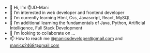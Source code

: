 - 👋 Hi, I’m @JD-Mani
- 👀 I’m interested in web developer and frontend developer
- 🌱 I’m currently learning Html, Css, Javascript, React, MySQL
- 💞️ I’m additional learning the fundamentals of  Java, Python, Artificial Intelligence, Full Stack Development 
- 👀 I’m looking to collaborate on ...
- 📫 How to reach me @manicsdeveloper@gmail.com and manics2468@gmail.com

<!---
JD-Mani/JD-Mani is a ✨ special ✨ repository because its `README.md` (this file) appears on your GitHub profile.
You can click the Preview link to take a look at your changes.
--->
